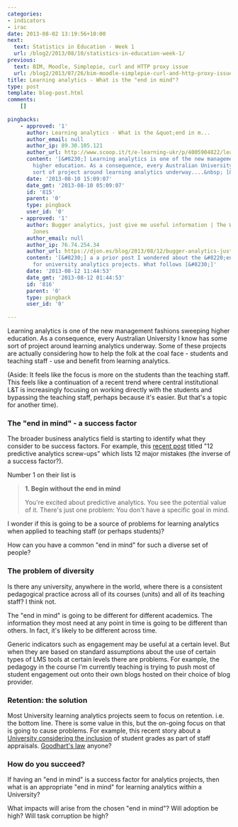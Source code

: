```yaml
---
categories:
- indicators
- irac
date: 2013-08-02 13:19:56+10:00
next:
  text: Statistics in Education - Week 1
  url: /blog2/2013/08/10/statistics-in-education-week-1/
previous:
  text: BIM, Moodle, Simplepie, curl and HTTP proxy issue
  url: /blog2/2013/07/26/bim-moodle-simplepie-curl-and-http-proxy-issue/
title: Learning analytics - What is the "end in mind"?
type: post
template: blog-post.html
comments:
    []
    
pingbacks:
    - approved: '1'
      author: Learning analytics - What is the &quot;end in m...
      author_email: null
      author_ip: 89.30.105.121
      author_url: http://www.scoop.it/t/e-learning-ukr/p/4005904822/learning-analytics-what-is-the-end-in-mind
      content: '[&#8230;] Learning analytics is one of the new management fashions sweeping
        higher education. As a consequence, every Australian University I know has some
        sort of project around learning analytics underway....&nbsp; [&#8230;]'
      date: '2013-08-10 15:09:07'
      date_gmt: '2013-08-10 05:09:07'
      id: '815'
      parent: '0'
      type: pingback
      user_id: '0'
    - approved: '1'
      author: Bugger analytics, just give me useful information | The Weblog of (a) David
        Jones
      author_email: null
      author_ip: 76.74.254.34
      author_url: https://djon.es/blog/2013/08/12/bugger-analytics-just-give-me-useful-information/
      content: '[&#8230;] a a prior post I wondered about the &#8220;end in mind&#8221;
        for university analytics projects. What follows [&#8230;]'
      date: '2013-08-12 11:44:53'
      date_gmt: '2013-08-12 01:44:53'
      id: '816'
      parent: '0'
      type: pingback
      user_id: '0'
    
---
```

Learning analytics is one of the new management fashions sweeping higher education. As a consequence, every Australian University I know has some sort of project around learning analytics underway. Some of these projects are actually considering how to help the folk at the coal face - students and teaching staff - use and benefit from learning analytics.

(Aside: It feels like the focus is more on the students than the teaching staff. This feels like a continuation of a recent trend where central institutional L&T is increasingly focusing on working directly with the students and bypassing the teaching staff, perhaps because it's easier. But that's a topic for another time).

### The "end in mind" - a success factor

The broader business analytics field is starting to identify what they consider to be success factors. For example, this [recent post](http://www.computerworld.com.au/article/521816/12_predictive_analytics_screw-ups/?fp=4&fpid=1398720840) titled "12 predictive analytics screw-ups" which lists 12 major mistakes (the inverse of a success factor?).

Number 1 on their list is

> **1\. Begin without the end in mind**
> 
> You're excited about predictive analytics. You see the potential value of it. There's just one problem: You don't have a specific goal in mind.

I wonder if this is going to be a source of problems for learning analytics when applied to teaching staff (or perhaps students)?

How can you have a common "end in mind" for such a diverse set of people?

### The problem of diversity

Is there any university, anywhere in the world, where there is a consistent pedagogical practice across all of its courses (units) and all of its teaching staff? I think not.

The "end in mind" is going to be different for different academics. The information they most need at any point in time is going to be different than others. In fact, it's likely to be different across time.

Generic indicators such as engagement may be useful at a certain level. But when they are based on standard assumptions about the use of certain types of LMS tools at certain levels there are problems. For example, the pedagogy in the course I'm currently teaching is trying to push most of student engagement out onto their own blogs hosted on their choice of blog provider.

### Retention: the solution

Most University learning analytics projects seem to focus on retention. i.e. the bottom line. There is some value in this, but the on-going focus on that is going to cause problems. For example, this recent story about a [University considering the inclusion](http://www.timeshighereducation.co.uk/news/surrey-considered-grade-targets-for-staff-appraisals/2005795.article) of student grades as part of staff appraisals. [Goodhart's law](http://lesswrong.com/lw/1ws/the_importance_of_goodharts_law/) anyone?

### How do you succeed?

If having an "end in mind" is a success factor for analytics projects, then what is an appropriate "end in mind" for learning analytics within a University?

What impacts will arise from the chosen "end in mind"? Will adoption be high? Will task corruption be high?